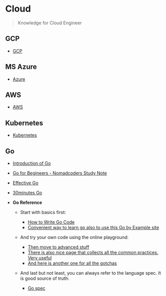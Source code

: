 # Cloud 
> Knowledge for Cloud Engineer

## GCP
- [GCP](./docs/GCP/README.md)

## MS Azure
- [Azure](./docs/Azure/README.md)

## AWS
- [AWS](./docs/AWS/README.md)  

## Kubernetes
- [Kubernetes](./docs/Kubernetes/README.md)  

## Go
- [Introduction of Go](https://mg729.github.io/TIL/go/Go_Introduction/)  
- [Go for Begineers - Nomadcoders Study Note](./docs/Go/README.md)  
- [Effective Go](https://go.dev/doc/effective_go)  
- [30minutes Go](https://programmers.co.kr/learn/courses/13)  

- **Go Reference**
    - Start with basics first:
        - [How to Write Go Code](https://golang.org/doc/code.html)
        - [Convenient way to learn go also to use this Go by Example site](https://gobyexample.com/)
    - And try your own code using the online playground: 
        - [Then move to advanced stuff](https://golang.org/doc/effective_go.html)
        - [There is also nice page that collects all the common practices. Very useful](https://github.com/golang/go/wiki/Cod) 
        - [And here is another one for all the gotchas](http://devs.cloudimmunity.com/gotchas)

    - And last but not least, you can always refer to the language spec. It is good source of truth: 
        - [Go spec](https://golang.org/ref/spec)
